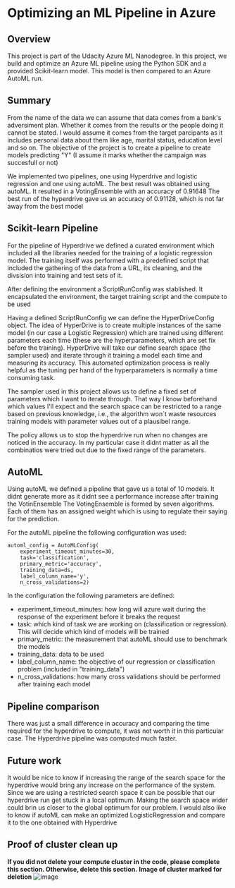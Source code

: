 # Optimizing an ML Pipeline in Azure

## Overview
This project is part of the Udacity Azure ML Nanodegree.
In this project, we build and optimize an Azure ML pipeline using the Python SDK and a provided Scikit-learn model.
This model is then compared to an Azure AutoML run.

## Summary
From the name of the data we can assume that data comes from a bank's adversiment plan. Whether it comes from the results or the people doing it cannot be stated.
I would assume it comes from the target parcipants as it includes personal data about them like age, marital status, education level and so on.
The objective of the project is to create a pipeline to create models predicting "Y" (I assume it marks whether the campaign was succesfull or not)

We implemented two pipelines, one using Hyperdrive and logistic regression and one using autoML.
The best result was obtained using autoML. It resulted in a VotingEnsemble with an accuracy of 0.91648
The best run of the hyperdrive gave us an accuracy of 0.91128, which is not far away from the best model

## Scikit-learn Pipeline
For the pipeline of Hyperdrive we defined a curated environment which included all the libraries needed for the training of a logistic regression model.
The training itself was performed with a predefined script that included the gathering of the data from a URL, its cleaning, and the divsision into training and test sets of it. 

After defining the environment a ScriptRunConfig was stablished. It encapsulated the environment, the target training script and the compute to be used

Having a defined ScriptRunConfig we can define the HyperDriveConfig object. The idea of HyperDrive is to create multiple instances of the same model (in our case a Logistic Regression) which are trained using different parameters each time (these are the hyperparameters, which are set fix before the training). HyperDrive will take our define search space (the sampler used) and iterate through it training a model each time and measuring its accuracy. 
This automated optimization process is really helpful as the tuning per hand of the hyperparameters is normally a time consuming task. 

The sampler used in this project allows us to define a fixed set of parameters which I want to iterate through. That way I know beforehand which values I'll expect and the search space can be restricted to a range based on previous knowledge, i.e., the algorithm won´t waste resources training models with parameter values out of a plausibel range.

The policy allows us to stop the hyperdrive run when no changes are noticed in the accuracy. In my particular case it didnt matter as all the combinatios were tried out due to the fixed range of the parameters.

## AutoML
Using autoML we defined a pipeline that gave us a total of 10 models. 
It didnt generate more as it didnt see a performance increase after training the VotinEnsemble
The VotingEnsemble is formed by seven algorithms. Each of them has an assigned weight which is using to regulate their saying for the prediction. 

For the autoML pipeline the following configuration was used:

```
automl_config = AutoMLConfig(
    experiment_timeout_minutes=30,
    task='classification',
    primary_metric='accuracy',
    training_data=ds,
    label_column_name='y',
    n_cross_validations=2)
```
In the configuration the following parameters are defined:
- experiment_timeout_minutes: how long will azure wait during the response of the experiment before it breaks the request
- task: which kind of task we are working on (classification or regression). This will decide which kind of models will be trained
- primary_metric: the measurement that autoML should use to benchmark the models
- training_data: data to be used
- label_column_name: the objective of our regression or classification problem (included in "training_data")
- n_cross_validations: how many cross validations should be performed after training each model


## Pipeline comparison
There was just a small difference in accuracy and comparing the time required for the hyperdrive to compute, it was not worth it in this particular case.
The Hyperdrive pipeline was computed much faster. 


## Future work
It would be nice to know if increasing the range of the search space for the hyperdrive would bring any increase on the performance of the system. Since we are using a restricted search space it can be possible that our hyperdrive run get stuck in a local optimum. Making the search space wider could brin us closer to the global optimum for our problem. 
I would also like to know if autoML can make an optimized LogisticRegression and compare it to the one obtained with Hyperdrive

## Proof of cluster clean up
**If you did not delete your compute cluster in the code, please complete this section. Otherwise, delete this section.**
**Image of cluster marked for deletion**
![image](https://user-images.githubusercontent.com/83981857/149114003-a3f69fb3-7bc1-4e25-afb6-5d4338a8345f.png)
